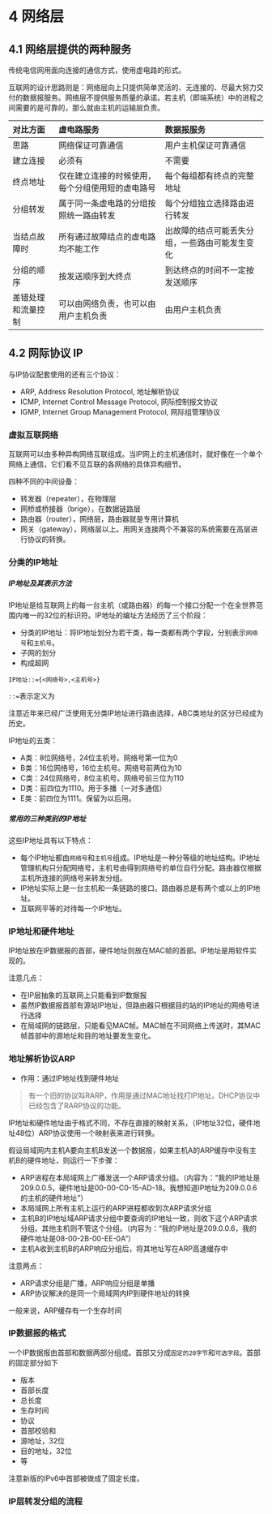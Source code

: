 # 4 网络层

## 4.1 网络层提供的两种服务

传统电信网用面向连接的通信方式，使用虚电路的形式。

互联网的设计思路则是：网络层向上只提供简单灵活的、无连接的、尽最大努力交付的数据报服务。网络层不提供服务质量的承诺。若主机（即端系统）中的进程之间需要的是可靠的，那么就由主机的运输层负责。

| 对比方面      | 虚电路服务                    | 数据报服务                   |
| :-------- | :----------------------- | :---------------------- |
| 思路        | 网络保证可靠通信                 | 用户主机保证可靠通信              |
| 建立连接      | 必须有                      | 不需要                     |
| 终点地址      | 仅在建立连接的时候使用，每个分组使用短的虚电路号 | 每个每组都有终点的完整地址           |
| 分组转发      | 属于同一条虚电路的分组按照统一路由转发      | 每个分组独立选择路由进行转发          |
| 当结点故障时    | 所有通过故障结点的虚电路均不能工作        | 出故障的结点可能丢失分组，一些路由可能发生变化 |
| 分组的顺序     | 按发送顺序到大终点                | 到达终点的时间不一定按发送顺序         |
| 差错处理和流量控制 | 可以由网络负责，也可以由用户主机负责       | 由用户主机负责                 |

## 4.2 网际协议 IP

与IP协议配套使用的还有三个协议：

- ARP, Address Resolution Protocol, 地址解析协议
- ICMP, Internet Control Message Protocol, 网际控制报文协议
- IGMP, Internet Group Management Protocol, 网际组管理协议

### 虚拟互联网络

互联网可以由多种异构网络互联组成。当IP网上的主机通信时，就好像在一个单个网络上通信，它们看不见互联的各网络的具体异构细节。

四种不同的中间设备：

- 转发器（repeater），在物理层
- 网桥或桥接器（brige），在数据链路层
- 路由器（router），网络层，路由器就是专用计算机
- 网关（gateway），网络层以上。用网关连接两个不兼容的系统需要在高层进行协议的转换。

### 分类的IP地址

##### IP地址及其表示方法

IP地址是给互联网上的每一台主机（或路由器）的每一个接口分配一个在全世界范围内唯一的32位的标识符。IP地址的编址方法经历了三个阶段：

- 分类的IP地址：将IP地址划分为若干类，每一类都有两个字段，分别表示`网络号`和`主机号`。
- 子网的划分
- 构成超网

`IP地址::={<网络号>,<主机号>}`

`::=`表示定义为

注意近年来已经广泛使用无分类IP地址进行路由选择，ABC类地址的区分已经成为历史。

IP地址的五类：

- A类：8位网络号，24位主机号。网络号第一位为0
- B类：16位网络号，16位主机号。网络号前两位为10
- C类：24位网络号，8位主机号。网络号前三位为110
- D类：前四位为1110。用于多播（一对多通信）
- E类：前四位为1111。保留为以后用。

##### 常用的三种类别的IP地址

这些IP地址具有以下特点：

- 每个IP地址都由`网络号`和`主机号`组成。IP地址是一种分等级的地址结构。IP地址管理机构只分配网络号，主机号由得到网络号的单位自行分配。路由器仅根据主机所连接的网络号来转发分组。
- IP地址实际上是一台主机和一条链路的接口。路由器总是有两个或以上的IP地址。
- 互联网平等的对待每一个IP地址。

### IP地址和硬件地址

IP地址放在IP数据报的首部，硬件地址则放在MAC帧的首部。IP地址是用软件实现的。

注意几点：

- 在IP层抽象的互联网上只能看到IP数据报
- 虽然IP数据报首部有源站IP地址，但路由器只根据目的站的IP地址的网络号进行选择
- 在局域网的链路层，只能看见MAC帧。MAC帧在不同网络上传送时，其MAC帧首部中的源地址和目的地址要发生变化。

### 地址解析协议ARP

- 作用：通过IP地址找到硬件地址

> 有一个旧的协议叫RARP，作用是通过MAC地址找打IP地址。DHCP协议中已经包含了RARP协议的功能。

IP地址和硬件地址由于格式不同，不存在直接的映射关系，（IP地址32位，硬件地址48位）ARP协议使用一个映射表来进行转换。

假设局域网内主机A要向主机B发送一个数据报，如果主机A的ARP缓存中没有主机B的硬件地址，则运行一下步骤：

- ARP进程在本局域网上广播发送一个ARP请求分组。（内容为：“我的IP地址是209.0.0.5，硬件地址是00-00-C0-15-AD-18。我想知道IP地址为209.0.0.6的主机的硬件地址”）
- 本局域网上所有主机上运行的ARP进程都收到次ARP请求分组
- 主机B的IP地址域ARP请求分组中要查询的IP地址一致，则收下这个ARP请求分组。其他主机则不管这个分组。（内容为：“我的IP地址是209.0.0.6，我的硬件地址是08-00-2B-00-EE-0A”）
- 主机A收到主机B的ARP响应分组后，将其地址写在ARP高速缓存中

注意两点：

- ARP请求分组是广播，ARP响应分组是单播
- ARP协议解决的是同一个局域网内IP到硬件地址的转换

一般来说，ARP缓存有一个生存时间

### IP数据报的格式

一个IP数据报由首部和数据两部分组成。首部又分成`固定的20字节`和`可选字段`。首部的固定部分如下

- 版本
- 首部长度
- 总长度
- 生存时间
- 协议
- 首部校验和
- 源地址，32位
- 目的地址，32位
- 等

注意新版的IPv6中首部被做成了固定长度。

### IP层转发分组的流程




